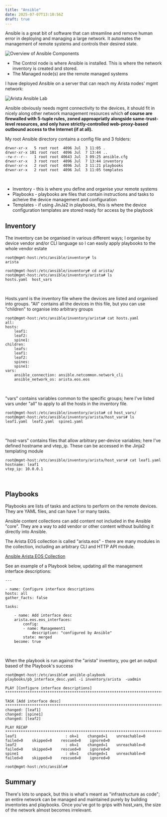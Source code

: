 ```yaml
---
title: "Ansible"
date: 2025-07-07T13:10:56Z
draft: true
---
```


Ansible is a great bit of software that can streamline and remove human error in deploying and managing a large network. It automates the management of remote systems and controls their desired state.

![Overview of Ansible Components](https://docs.ansible.com/ansible/latest/_images/ansible_inv_start.svg)


- The Control node is where Ansible is installed. This is where the network inventory is created and stored.
- The Managed node(s) are the remote managed systems

I have deployed Ansible on a server that can reach my Arista nodes' mgmt network:


![Arista Ansible Lab](/Ansible_diagram.png)

Ansible obviously needs mgmt connectivity to the devices, it should fit in nicely along other network management resources which <b>of course are firewalled with 5-tuple rules, zoned approapriatly alongside same-trust-level resources, and only have strictly-controlled web-proxy-based outbound access to the Internet (if at all).</b>

My root Ansible directory contains a config file and 3 folders:

    drwxr-xr-x   5 root root  4096 Jul  3 11:05 .
    drwxr-xr-x 101 root root  4096 Jul  7 13:44 ..
    -rw-r--r--   1 root root 40643 Jul  3 09:25 ansible.cfg
    drwxr-xr-x   3 root root  4096 Jul  7 13:44 inventory
    drwxr-xr-x   2 root root  4096 Jul  3 11:21 playbooks
    drwxr-xr-x   2 root root  4096 Jul  3 11:05 templates
<br>

- Inventory - this is where you define and organise your remote systems 
- Playbooks - playbooks are files that contain instructions and tasks to acheive the device management and configuration
- Templates - if using JinJa2 in playbooks, this is where the device configuration templates are stored ready for access by the playbook

<h2>Inventory</h2>

The inventory can be organised in various different ways; I organise by device vendor and/or CLI language so I can easily apply playbooks to the whole vendor estate

    root@mgmt-host:/etc/ansible/inventory# ls
    arista

    root@mgmt-host:/etc/ansible/inventory# cd arista/
    root@mgmt-host:/etc/ansible/inventory/arista# ls
    hosts.yaml  host_vars
<br>

Hosts.yaml is the inventory file where the devices are listed and organised into groups. "All" contains all the devices in this file, but you can use "children" to organise into arbitrary groups

    root@mgmt-host:/etc/ansible/inventory/arista# cat hosts.yaml
    all:
    hosts:
        leaf1:
        leaf2:
        spine1:
    children:
        leafs:
        leaf1:
        leaf2:
        spines:
        spine1:
    vars:
        ansible_connection: ansible.netcommon.network_cli
        ansible_network_os: arista.eos.eos
<br>

"vars" contains variables common to the specific groups; here I've listed vars under "all" to apply to all the hosts in the inventory file.


    root@mgmt-host:/etc/ansible/inventory/arista# cd host_vars/
    root@mgmt-host:/etc/ansible/inventory/arista/host_vars# ls
    leaf1.yaml  leaf2.yaml  spine1.yaml
<br>

"host-vars" contains files that allow arbitrary per-device variables; here I've defined hostname and vtep_ip. These can be accessed in the Jinja2 templating module

    root@mgmt-host:/etc/ansible/inventory/arista/host_vars# cat leaf1.yaml
    hostname: leaf1
    vtep_ip: 10.0.0.1
<br>

<h2>Playbooks</h2>

Playbooks are lists of tasks and actions to perform on the remote devices. They are YAML files, and can have 1 or many tasks.

Ansible content collections can add content not included in the Ansible "core". They are a way to add vendor or other content without building it directly into Ansible.

The Arista EOS collection is called "arista.eos" - there are many modules in the collection, including an arbitrary CLI and HTTP API module.

[Ansible Arista EOS Collection](https://docs.ansible.com/ansible/latest/collections/arista/eos/index.html)

See an example of a Playbook below, updating all the management interface descriptions:

    ---

    - name: Configure interface descriptions
    hosts: all
    gather_facts: false

    tasks:

        - name: Add interface desc
        arista.eos.eos_interfaces:
            config:
            - name: Management1
                description: "configured by Ansible"
            state: merged
        become: true
<br>

When the playbook is run against the "arista" inventory, you get an output based of the Playbook's success

    root@mgmt-host:/etc/ansible# ansible-playbook playbooks/pb_interface_desc.yaml -i inventory/arista  -uadmin

    PLAY [Configure interface descriptions] ***********************************************************************************************************

    TASK [Add interface desc] *************************************************************************************************************************
    changed: [leaf1]
    changed: [spine1]
    changed: [leaf2]

    PLAY RECAP ****************************************************************************************************************************************
    leaf1                      : ok=1    changed=1    unreachable=0    failed=0    skipped=0    rescued=0    ignored=0
    leaf2                      : ok=1    changed=1    unreachable=0    failed=0    skipped=0    rescued=0    ignored=0
    spine1                     : ok=1    changed=1    unreachable=0    failed=0    skipped=0    rescued=0    ignored=0

    root@mgmt-host:/etc/ansible#


<h2>Summary</h2>

There's lots to unpack, but this is what's meant as "infrastructure as code"; an entire network can be managed and maintained purely by building inventories and playbooks. Once you've got to grips with host_vars, the size of the network almost becomes irrelevant.